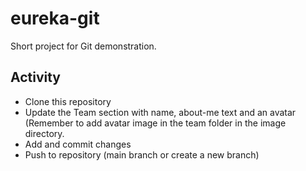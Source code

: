 # eureka-git
Short project for Git demonstration.

## Activity
- Clone this repository
- Update the Team section with name, about-me text and an avatar (Remember to add avatar image in the team folder in the image directory.
- Add and commit changes
- Push to repository (main branch or create a new branch)
